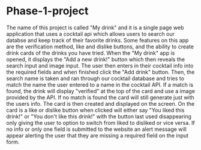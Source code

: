 # Phase-1-project
The name of this project is called "My drink" and it is a single page web application that uses a cocktail api which allows users to search our databse and keep track of their favorite drinks.  Some features on this app are the verification method, like and dislike buttons, and the ability to create drink cards of the drinks you have tried.  When the "My drink" app is opened, it displays the "Add a new drink!" button which then reveals the search input and image input.  The user then enters in their cocktail info into the required fields and when finished click the "Add drink" button.  Then, the search name is taken and ran through our cocktail database and tries to match the name the user entered to a name in the cocktail API.  If a match is found, the drink will display "verified" at the top of the card and use a image provided by the API.  If no match is found the card will still generate just with the users info.  The card is then created and displayed on the screen.  On the card is a like or dislike button when clicked will either say "You liked this drink!" or "You don't like this drink!" with the button last used disappearing only giving the user to option to switch from liked to disliked or vice versa.  If no info or only one field is submitted to the website an alert message will appear alerting the user that they are missing a required field on the input form.
